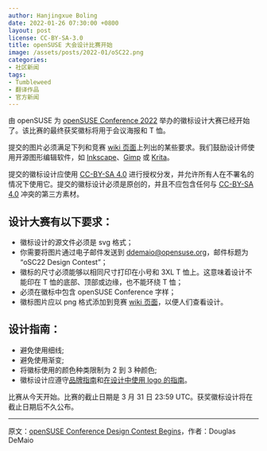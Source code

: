 ```yaml
---
author: Hanjingxue Boling
date: 2022-01-26 07:30:00 +0800
layout: post
license: CC-BY-SA-3.0
title: openSUSE 大会设计比赛开始
image: /assets/posts/2022-01/oSC22.png
categories:
- 社区新闻
tags:
- Tumbleweed
- 翻译作品
- 官方新闻
---
```


由 openSUSE 为 [openSUSE Conference 2022](https://events.opensuse.org/) 举办的徽标设计大赛已经开始了。该比赛的最终获奖徽标将用于会议海报和 T 恤。

提交的图片必须满足下列和竞赛 [wiki 页面](https://en.opensuse.org/TshirtoSC22)上列出的某些要求。我们鼓励设计师使用开源图形编辑软件，如 [Inkscape](https://inkscape.org/)、[Gimp](https://www.gimp.org/) 或 [Krita](https://krita.org/)。

提交的徽标设计应使用 [CC-BY-SA 4.0](https://creativecommons.org/licenses/by-sa/4.0/) 进行授权分发，并允许所有人在不署名的情况下使用它。提交的徽标设计必须是原创的，并且不应包含任何与 [CC-BY-SA 4.0](https://creativecommons.org/licenses/by-sa/4.0/) 冲突的第三方素材。

## 设计大赛有以下要求：

- 徽标设计的源文件必须是 svg 格式；
- 你需要将图片通过电子邮件发送到 ddemaio@opensuse.org，邮件标题为 “oSC22 Design Contest”；
- 徽标的尺寸必须能够以相同尺寸打印在小号和 3XL T 恤上。这意味着设计不能印在 T 恤的底部、顶部或边缘，也不能环绕 T 恤；
- 必须在徽标中包含 openSUSE Conference 字样；
- 徽标图片应以 png 格式添加到竞赛 [wiki 页面](https://en.opensuse.org/TshirtoSC22)，以便人们查看设计。

## 设计指南：

- 避免使用细线;
- 避免使用渐变;
- 将徽标使用的颜色种类限制为 2 到 3 种颜色;
- 徽标设计应遵守[品牌指南](https://opensuse.github.io/branding-guidelines/)和[在设计中使用 logo 的指南](https://en.opensuse.org/openSUSE:Artwork_brand)。

比赛从今天开始。比赛的截止日期是 3 月 31 日 23:59 UTC。获奖徽标设计将在截止日期后不久公布。

------

原文：[openSUSE Conference Design Contest Begins](https://news.opensuse.org/2022/01/26/os-con-design-contest-begins/)，作者：Douglas DeMaio